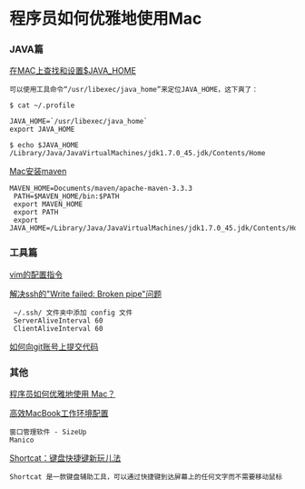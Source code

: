 # 程序员如何优雅地使用Mac

### JAVA篇

[在MAC上查找和设置$JAVA_HOME](http://guibin.iteye.com/blog/1999238)
	
	可以使用工具命令“/usr/libexec/java_home”来定位JAVA_HOME，这下爽了：
	
	$ cat ~/.profile  
  
	JAVA_HOME=`/usr/libexec/java_home`  
	export JAVA_HOME  
  
	$ echo $JAVA_HOME  
	/Library/Java/JavaVirtualMachines/jdk1.7.0_45.jdk/Contents/Home  



[Mac安装maven](http://blog.csdn.net/hwwzyh/article/details/45567419)

	MAVEN_HOME=Documents/maven/apache-maven-3.3.3
     PATH=$MAVEN_HOME/bin:$PATH
     export MAVEN_HOME
     export PATH
     export JAVA_HOME=/Library/Java/JavaVirtualMachines/jdk1.7.0_45.jdk/Contents/Home\


### 工具篇     
     
[vim的配置指令](http://blog.csdn.net/yangtalent1206/article/details/21449267)     
     
[解决ssh的"Write failed: Broken pipe"问题](http://www.cnblogs.com/dudu/archive/2013/02/07/ssh-write-failed-broken-pipe.html)

	 ~/.ssh/ 文件夹中添加 config 文件
	 ServerAliveInterval 60
	 ClientAliveInterval 60

[如何向git账号上提交代码](http://www.cnblogs.com/wangkongming/p/4158664.html)


### 其他

[程序员如何优雅地使用 Mac？](http://www.zhihu.com/question/20873070)

[高效MacBook工作环境配置](http://blog.csdn.net/qjbagu/article/details/47261123)

	窗口管理软件 - SizeUp
	Manico
	
[Shortcat：键盘快捷键新玩儿法](http://www.waerfa.com/shortcat)

	Shortcat 是一款键盘辅助工具，可以通过快捷键到达屏幕上的任何文字而不需要移动鼠标
	
	
	
